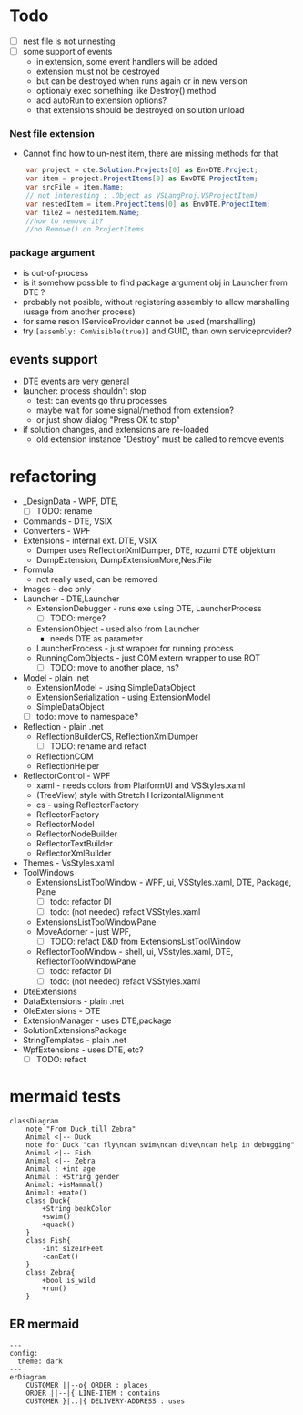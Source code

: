 ﻿# Todo
 * [ ] nest file is not unnesting
 * [ ] some support of events 
    - in extension, some event handlers will be added
    - extension must not be destroyed
    - but can be destroyed when runs again or in new version
    - optionaly exec something like Destroy() method
    - add autoRun to extension options?
    - that extensions should be destroyed on solution unload

### Nest file extension
* Cannot find how to un-nest item, there are missing methods for that
```c#
    var project = dte.Solution.Projects[0] as EnvDTE.Project;
    var item = project.ProjectItems[0] as EnvDTE.ProjectItem;
    var srcFile = item.Name;
    // not interesting : .Object as VSLangProj.VSProjectItem)
    var nestedItem = item.ProjectItems[0] as EnvDTE.ProjectItem;
    var file2 = nestedItem.Name;
    //how to remove it?
    //no Remove() on ProjectItems
```
 

 ###  package argument 
* is out-of-process 
* is it somehow possible to find package argument obj in Launcher from DTE ?
* probably not posible, without registering assembly to allow marshalling (usage from another process)
* for same reson IServiceProvider cannot be used (marshalling)
* try `[assembly: ComVisible(true)]` and GUID, than own serviceprovider?

## events support
* DTE events are very general
* launcher: process shouldn't stop
    * test: can events go thru processes
    * maybe wait for some signal/method from extension?
    * or just show dialog "Press OK to stop"
* if solution changes, and extensions are re-loaded
    * old extension instance "Destroy" must be called to remove events


# refactoring
* _DesignData - WPF, DTE, 
  * [ ] TODO: rename
* Commands - DTE, VSIX
* Converters - WPF
* Extensions - internal ext. DTE, VSIX
    * Dumper uses ReflectionXmlDumper, DTE, rozumi DTE objektum
    * DumpExtension, DumpExtensionMore,NestFile
* Formula
    * not really used, can be removed
* Images - doc only
* Launcher - DTE,Launcher
    * ExtensionDebugger - runs exe using DTE, LauncherProcess
        * [ ] TODO: merge?
    * ExtensionObject - used also from Launcher
        * needs DTE as parameter
    * LauncherProcess - just wrapper for running process
    * RunningComObjects - just COM extern wrapper to use ROT
        * [ ] TODO: move to another place, ns?
* Model - plain .net
    * ExtensionModel - using SimpleDataObject
    * ExtensionSerialization - using ExtensionModel 
    * SimpleDataObject
    * [ ] todo: move to namespace?
* Reflection - plain .net
    * ReflectionBuilderCS, ReflectionXmlDumper
        * [ ] TODO: rename and refact
    * ReflectionCOM
    * ReflectionHelper
* ReflectorControl - WPF
    * xaml - needs colors from PlatformUI and VSStyles.xaml
    * (TreeView) style with Stretch HorizontalAlignment
    * cs - using ReflectorFactory
    * ReflectorFactory
    * ReflectorModel 
    * ReflectorNodeBuilder 
    * ReflectorTextBuilder
    * ReflectorXmlBuilder
 * Themes - VsStyles.xaml
 * ToolWindows
    * ExtensionsListToolWindow - WPF, ui, VSStyles.xaml, DTE, Package, Pane
        * [ ] todo: refactor DI
        * [ ] todo: (not needed) refact VSStyles.xaml
    * ExtensionsListToolWindowPane
    * MoveAdorner - just WPF, 
        * [ ] TODO: refact D&D from ExtensionsListToolWindow  
    * ReflectorToolWindow - shell, ui, VSstyles.xaml, DTE, ReflectorToolWindowPane
        * [ ] todo: refactor DI
        * [ ] todo: (not needed) refact VSStyles.xaml
 * DteExtensions
 * DataExtensions - plain .net
 * OleExtensions - DTE
 * ExtensionManager - uses DTE,package
 * SolutionExtensionsPackage
 * StringTemplates - plain .net
 * WpfExtensions - uses DTE, etc?
    * [ ] TODO: refact

# mermaid tests
```mermaid
classDiagram
    note "From Duck till Zebra"
    Animal <|-- Duck
    note for Duck "can fly\ncan swim\ncan dive\ncan help in debugging"
    Animal <|-- Fish
    Animal <|-- Zebra
    Animal : +int age
    Animal : +String gender
    Animal: +isMammal()
    Animal: +mate()
    class Duck{
        +String beakColor
        +swim()
        +quack()
    }
    class Fish{
        -int sizeInFeet
        -canEat()
    }
    class Zebra{
        +bool is_wild
        +run()
    }
```

## ER mermaid
```mermaid
---
config:
  theme: dark
---
erDiagram
    CUSTOMER ||--o{ ORDER : places
    ORDER ||--|{ LINE-ITEM : contains
    CUSTOMER }|..|{ DELIVERY-ADDRESS : uses
```
